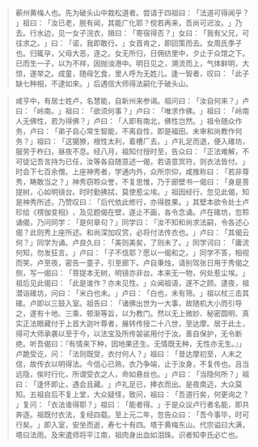 
> 蕲州黄梅人也。先为破头山中栽松道者。尝请于四祖曰：​「法道可得闻乎？​」祖曰：​「汝已老，脱有闻，其能广化耶？傥若再来，吾尚可迟汝。​」乃去。行水边，见一女子浣衣，揖曰：​「寄宿得否？​」女曰：​「我有父兄，可往求之。​」曰：​「诺，我即敢行。​」女首肯之，即回策而去。女周氏季子也。归辄孕，父母大恶，逐之。女无所归，日佣纺里中，夕止于众馆之下。已而生一子，以为不祥，因抛浊港中。明日见之，溯流而上，气体鲜明，大惊，遂举之。成童，随母乞食，里人呼为无姓儿。逢一智者，叹曰：​「此子缺七种相，不逮如来。​」后遇信大师得法嗣化于破头山。

> 咸亨中，有居士姓卢，名慧能，自新州来参谒。祖问曰：​「汝自何来？​」卢曰：​「岭南。​」祖曰：​「欲须何事？​」卢曰：​「唯求作佛。​」祖曰：​「岭南人无佛性，若为得佛？​」卢曰：​「人即有南北，佛性岂然。​」祖令随众作务，卢曰：​「弟子自心常生智能，不离自性，即是福田。未审和尚教作何务？​」祖曰：​「这獦獠，根性太利，着槽厂去。​」卢礼足而退，便入碓坊，服劳于杵臼，昼夜不息。经八月，祖知付授时至，告众曰：​「正法难解，不可徒记吾言持为已任，汝等各自随意述一偈，若语意冥符，则衣法皆付。​」时会下七百余僧。上座神秀者，学通内外，众所宗仰，咸推称曰：​「若非尊秀，畴敢当之？​」神秀窃聆众誉，不复思惟，乃于廊壁书一偈曰：​「身是菩提树，心如明镜台。时时勤拂拭，莫使惹尘埃。​」祖因经行，忽见此偈，知是神秀所述，乃赞叹曰：​「后代依此修行，亦得胜果。​」其壁本欲令处士卢珍绘《楞伽变相》​，及见题偈在壁，遂止不画，各令念诵。卢在碓坊，忽聆诵偈，乃问同学：​「是何章句？​」同学曰：​「汝不知和尚求法嗣，令各述心偈？此则秀上座所述。和尚深加叹赏，必将付法传衣也。​」卢曰：​「其偈云何？​」同学为诵。卢良久曰：​「美则美矣，了则未了。​」同学诃曰：​「庸流何知，勿发狂言。​」卢曰：​「子不信耶？愿以一偈和之。​」同学不答，相视而笑。卢至夜，密告一童子，引至廊下。卢自秉烛，请别驾张日用于秀偈之侧，写一偈曰：​「菩提本无树，明镜亦非台。本来无一物，何处惹尘埃。​」祖后见此偈曰：​「此是谁作？亦未见性。​」众闻祖语，遂不之顾。逮夜，祖潜诣碓坊，问曰：​「米白也未。​」卢曰：​「白也，未有筛。​」祖以杖三击其碓。卢即以三鼓入室。祖告曰：​「诸佛出世为一大事，故随机大小而引导之，遂有十地、三乘、顿渐等旨，以为教门。然以无上微妙、秘密圆明、真实正法眼藏付于上首大迦叶尊者，展转传授二十八世，至达摩。居于此土，得可大师承袭以至于今，以法宝及所传袈裟用付于汝。善自保护，无令断绝。听吾偈曰：『有情来下种，因地果还生。无情既无种，无性亦无生。』」卢跪受讫，问：​「法则既受，衣付何人？​」祖曰：​「昔达摩初至，人未之信，故传衣以明得法。今信心已熟，衣乃争端，止于汝身，不复传也。且当远隐，俟时行化，所谓受衣之人，命如悬丝也。​」卢曰：​「当隐何所？​」祖曰：​「逢怀即止，遇会且藏。​」卢礼足已，捧衣而出。是夜南迈，大众莫知。五祖自后不复上堂，大众疑怪，致问，祖曰：​「吾道行矣，何更询之？​」复问：​「衣法谁得耶？​」祖曰：​「能者得。​」于是众议卢行者名能，即共奔逐。祖既付衣法，复经四载。至上元二年，忽告众曰：​「吾今事毕，时可行矣。​」即入室，安坐而逝，寿七十有四。塔于黄梅东山。代宗谥曰大满，塔曰法雨。及宋遣师将平江南，祖肉身出血如泪珠。识者知李氏必亡也。
